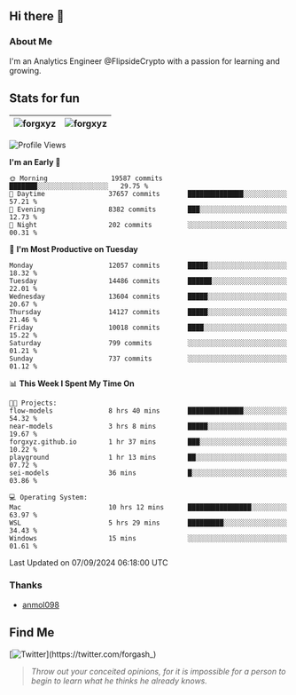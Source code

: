## Hi there 👋

### About Me

I'm an Analytics Engineer @FlipsideCrypto with a passion for learning and growing.
  
## Stats for fun

| <img align="center" src="https://github-readme-streak-stats.herokuapp.com/?user=forgxyz&theme=tokyonight" alt="forgxyz" /> | <img align="center" src="https://github-readme-stats.vercel.app/api?username=forgxyz&theme=tokyonight&show_icons=true" alt="forgxyz" /> |
| ------------- |------------- |


<!--START_SECTION:waka-->
![Profile Views](http://img.shields.io/badge/Profile%20Views-0-blue)

**I'm an Early 🐤** 

```text
🌞 Morning                19587 commits       ███████░░░░░░░░░░░░░░░░░░   29.75 % 
🌆 Daytime                37657 commits       ██████████████░░░░░░░░░░░   57.21 % 
🌃 Evening                8382 commits        ███░░░░░░░░░░░░░░░░░░░░░░   12.73 % 
🌙 Night                  202 commits         ░░░░░░░░░░░░░░░░░░░░░░░░░   00.31 % 
```
📅 **I'm Most Productive on Tuesday** 

```text
Monday                   12057 commits       █████░░░░░░░░░░░░░░░░░░░░   18.32 % 
Tuesday                  14486 commits       ██████░░░░░░░░░░░░░░░░░░░   22.01 % 
Wednesday                13604 commits       █████░░░░░░░░░░░░░░░░░░░░   20.67 % 
Thursday                 14127 commits       █████░░░░░░░░░░░░░░░░░░░░   21.46 % 
Friday                   10018 commits       ████░░░░░░░░░░░░░░░░░░░░░   15.22 % 
Saturday                 799 commits         ░░░░░░░░░░░░░░░░░░░░░░░░░   01.21 % 
Sunday                   737 commits         ░░░░░░░░░░░░░░░░░░░░░░░░░   01.12 % 
```


📊 **This Week I Spent My Time On** 

```text
🐱‍💻 Projects: 
flow-models              8 hrs 40 mins       ██████████████░░░░░░░░░░░   54.32 % 
near-models              3 hrs 8 mins        █████░░░░░░░░░░░░░░░░░░░░   19.67 % 
forgxyz.github.io        1 hr 37 mins        ███░░░░░░░░░░░░░░░░░░░░░░   10.22 % 
playground               1 hr 13 mins        ██░░░░░░░░░░░░░░░░░░░░░░░   07.72 % 
sei-models               36 mins             █░░░░░░░░░░░░░░░░░░░░░░░░   03.86 % 

💻 Operating System: 
Mac                      10 hrs 12 mins      ████████████████░░░░░░░░░   63.97 % 
WSL                      5 hrs 29 mins       █████████░░░░░░░░░░░░░░░░   34.43 % 
Windows                  15 mins             ░░░░░░░░░░░░░░░░░░░░░░░░░   01.61 % 
```


 Last Updated on 07/09/2024 06:18:00 UTC
<!--END_SECTION:waka-->

### Thanks
 - [anmol098](https://github.com/anmol098/waka-readme-stats/)
  
## Find Me
[![Twitter](https://img.shields.io/twitter/url/https/twitter.com/forgash_.svg?style=social&label=Follow%20%40forgash_)](https://twitter.com/forgash_)


> *Throw out your conceited opinions, for it is impossible for a person to begin to learn what he thinks he already knows.* 
